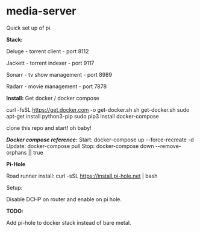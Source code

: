 # media-server

Quick set up of pi.

**Stack:**

Deluge - torrent client - port 8112

Jackett - torrent indexer - port 9117

Sonarr - tv show management - port 8989

Radarr - movie management - port 7878

**Install:**
Get docker / docker compose

curl -fsSL https://get.docker.com -o get-docker.sh
sh get-docker.sh
sudo apt-get install python3-pip
sudo pip3 install docker-compose

clone this repo and start! oh baby!

***Docker compose reference:***
Start: docker-compose up --force-recreate -d
Update: docker-compose pull
Stop: docker-compose down --remove-orphans || true

**Pi-Hole**

Road runner install:
curl -sSL https://install.pi-hole.net | bash

Setup:

Disable DCHP on router and enable on pi hole.


**TODO:** 

Add pi-hole to docker stack instead of bare metal.
